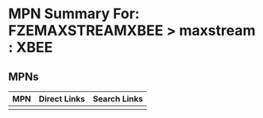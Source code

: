 



# MPN Summary For: FZEMAXSTREAMXBEE > maxstream : XBEE

## MPNs
  

|MPN|Direct Links|Search Links|
| :--- | :--- | :--- |
||||
